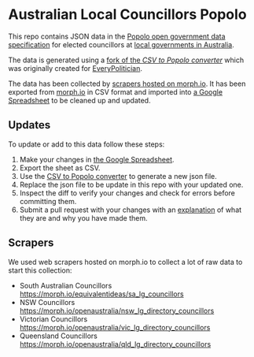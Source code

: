# Australian Local Councillors Popolo

This repo contains JSON data in the [Popolo open government data specification](http://www.popoloproject.com/)
for elected councillors at [local governments in Australia](https://en.wikipedia.org/wiki/Local_government_in_Australia).

The data is generated using a [fork of the *CSV to Popolo converter*](https://github.com/equivalentideas/csv_to_popolo)
which was originally created for [EveryPolitician](http://everypolitician.org/).

The data has been collected by [scrapers hosted on morph.io](https://morph.io/search?utf8=%E2%9C%93&q=councillors).
It has been exported from [morph.io](https://morph.io) in CSV format
and imported into [a Google Spreadsheet](https://docs.google.com/spreadsheets/d/1_Ea99E5yXnHXW62o_lRo9khdbccEWfttpy2tyuYZYOE/)
to be cleaned up and updated.

## Updates

To update or add to this data follow these steps:

1. Make your changes in [the Google Spreadsheet](https://docs.google.com/spreadsheets/d/1_Ea99E5yXnHXW62o_lRo9khdbccEWfttpy2tyuYZYOE/).
2. Export the sheet as CSV.
3. Use the [CSV to Popolo converter](https://github.com/equivalentideas/csv_to_popolo) to generate a new json file.
4. Replace the json file to be update in this repo with your updated one.
5. Inspect the diff to verify your changes and check for errors before committing them.
6. Submit a pull request with your changes with an [explanation](https://github.com/blog/1943-how-to-write-the-perfect-pull-request)
   of what they are and why you have made them.

## Scrapers

We used web scrapers hosted on morph.io to collect a lot of raw data to start this collection:

* South Australian Councillors https://morph.io/equivalentideas/sa_lg_councillors
* NSW Councillors https://morph.io/openaustralia/nsw_lg_directory_councillors
* Victorian Councillors https://morph.io/openaustralia/vic_lg_directory_councillors
* Queensland Councillors https://morph.io/openaustralia/qld_lg_directory_councillors
